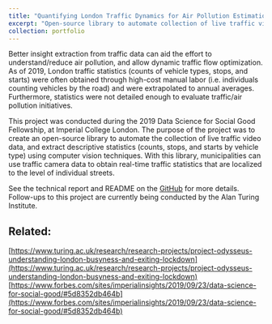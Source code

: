 ```yaml
---
title: "Quantifying London Traffic Dynamics for Air Pollution Estimation" 
excerpt: "Open-source library to automate collection of live traffic video data and extraction of descriptive traffic statistics. <br/><img src='/images/london_air_pollution.png'>"
collection: portfolio
---
```

Better insight extraction from traffic data can aid the effort to understand/reduce air pollution, and allow dynamic traffic flow optimization. As of 2019, London traffic statistics (counts of vehicle types, stops, and starts) were often obtained through high-cost manual labor (i.e. individuals counting vehicles by the road) and were extrapolated to annual averages. Furthermore, statistics were not detailed enough to evaluate traffic/air pollution initiatives.

This project was conducted during the 2019 Data Science for Social Good Fellowship, at Imperial College London. The purpose of the project was to create an open-source library to automate the collection of live traffic video data, and extract descriptive statistics (counts, stops, and starts by vehicle type) using computer vision techniques. With this library, municipalities can use traffic camera data to obtain real-time traffic statistics that are localized to the level of individual streets.

See the technical report and README on the [GitHub](https://github.com/dssg/air_pollution_estimation) for more details. Follow-ups to this project are currently being conducted by the Alan Turing Institute.  

Related:
------ 
[https://www.turing.ac.uk/research/research-projects/project-odysseus-understanding-london-busyness-and-exiting-lockdown](https://www.turing.ac.uk/research/research-projects/project-odysseus-understanding-london-busyness-and-exiting-lockdown)
[https://www.forbes.com/sites/imperialinsights/2019/09/23/data-science-for-social-good/#5d8352db464b](https://www.forbes.com/sites/imperialinsights/2019/09/23/data-science-for-social-good/#5d8352db464b)
